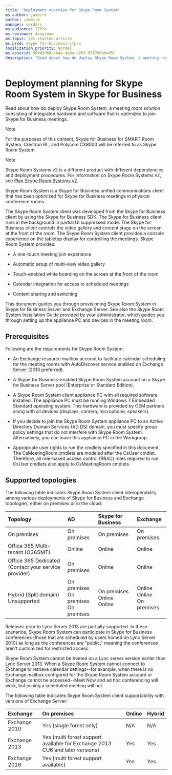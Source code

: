 ```yaml
---
title: "Deployment overview for Skype Room System"
ms.author: jambirk
author: jambirk
manager: serdars
ms.audience: ITPro
ms.reviewer: davgroom
ms.topic: get-started-article
ms.prod: skype-for-business-itpro
localization_priority: Normal
ms.assetid: 99443d60-e64a-4a8a-a7bf-95f790b0ad5c
description: "Read about how do deploy Skype Room System, a meeting room solution consisting of integrated hardware and software that is optimized to join Skype for Business meetings."
---
```


# Deployment planning for Skype Room System in Skype for Business
 
Read about how do deploy Skype Room System, a meeting room solution consisting of integrated hardware and software that is optimized to join Skype for Business meetings.
  
> [!NOTE]
> For the purposes of this content, Skype for Business for SMART Room System, Crestron RL, and Polycom CX8000 will be referred to as Skype Room System. 

> [!NOTE]
> Skype Room Systems v2 is a different product with different dependencies and deployment procedures. For information on Skype Room Systems v2, see [Plan Skype Room Systems v2](../../plan-your-deployment/clients-and-devices/skype-room-systems-v2-0.md).
  
 Skype Room System is a Skype for Business unified communications client that has been optimized for Skype for Business meetings in physical conference rooms.
  
The Skype Room System client was developed from the Skype for Business client by using the Skype for Business SDK. The Skype for Business client runs in the background in partial UI suppressed mode. The Skype for Business client controls the video gallery and content stage on the screen at the front of the room. The Skype Room System client provides a console experience on the tabletop display for controlling the meetings. Skype Room System provides: 
  
- A one-touch meeting join experience
    
- Automatic setup of multi-view video gallery 
    
- Touch-enabled white boarding on the screen at the front of the room 
    
- Calendar integration for access to scheduled meetings
    
- Content sharing and switching 
    
This document guides you through provisioning Skype Room System in Skype for Business Server and Exchange Server. See also the Skype Room System Installation Guide provided by your administrator, which guides you through setting up the appliance PC and devices in the meeting room. 
  
## Prerequisites

Following are the requirements for Skype Room System: 
  
- An Exchange resource mailbox account to facilitate calendar scheduling for the meeting rooms with AutoDiscover service enabled on Exchange Server (2013 preferred).
    
- A Skype for Business-enabled Skype Room System account on a Skype for Business Server pool (Enterprise or Standard Edition).
    
- A Skype Room System client appliance PC with all required software installed. The appliance PC must be running Windows 7 Embedded Standard operating system. This hardware is provided by OEM partners along with all devices (displays, camera, microphone, speakers).
    
- If you decide to join the Skype Room System appliance PC to an Active Directory Domain Services (AD DS) domain, you must specify group policy settings that do not interfere with Skype Room System. Alternatively, you can leave this appliance PC in the Workgroup. 
    
- Appropriate user rights to run the cmdlets specified in this document. The CsMeetingRoom cmdlets are modeled after the CsUser cmdlet. Therefore, all role-based access control (RBAC) roles required to run CsUser cmdlets also apply to CsMeetingRoom cmdlets. 
    
## Supported topologies

The following table indicates Skype Room System client interoperability among various deployments of Skype for Business and Exchange topologies, either on premises or in the cloud: 
  

|**Topology**|**AD**|**Skype for Business**|**Exchange**|
|:-----|:-----|:-----|:-----|
|On premises  <br/> |On premises  <br/> |On premises  <br/> |On premises  <br/> |
|Office 365 Multi-tenant (O365MT)  <br/> |Online  <br/> |Online  <br/> |Online  <br/> |
|Office 365 Dedicated  <br/> (Contact your service provider)  <br/> |On premises  <br/> |Online  <br/> |Online  <br/> |
|Hybrid (Split domain)  <br/> Unsupported  <br/> |On premises  <br/> On premises  <br/> On premises  <br/> |On premises  <br/> Online  <br/> Online  <br/> |Online  <br/> Online  <br/> On premises  <br/> |
   
Releases prior to Lync Server 2013 are partially supported. In these scenarios, Skype Room System can participate in Skype for Business conferences (those that are scheduled by users homed on Lync Server 2010) as long as the conferences are "public," meaning the conferences aren't customized for restricted access. 
  
Skype Room System cannot be homed on a Lync server version earlier than Lync Server 2013. When a Skype Room System cannot connect to Exchange to retrieve calendar settings--for example, when there is no Exchange mailbox configured for the Skype Room System account or Exchange cannot be accessed--Meet Now and ad hoc conferencing will work, but joining a scheduled meeting will not. 
  
The following table indicates Skype Room System client supportability with versions of Exchange Server: 
  

|**Exchange**|**On premises**|**Online**|**Hybrid**|
|:-----|:-----|:-----|:-----|
|Exchange 2010  <br/> |Yes (single forest only)  <br/> |N/A  <br/> |N/A  <br/> |
|Exchange 2013  <br/> |Yes (multi forest support available for Exchange 2013 CU6 and later versions)  <br/> |Yes  <br/> |Yes  <br/> |
|Exchange 2016  <br/> |Yes (multi forest support available)  <br/> |Yes  <br/> |Yes  <br/> |
   

